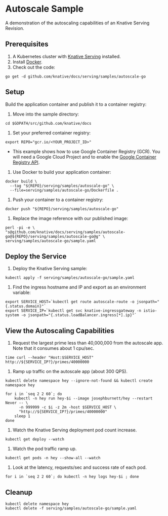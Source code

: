 # Autoscale Sample

A demonstration of the autoscaling capabilities of an Knative Serving Revision.

## Prerequisites

1. A Kubernetes cluster with [Knative Serving](https://github.com/knative/docs/blob/master/install/README.md) installed.
1. Install [Docker](https://docs.docker.com/get-started/#prepare-your-docker-environment).
1. Check out the code:
```
go get -d github.com/knative/docs/serving/samples/autoscale-go
```

## Setup

Build the application container and publish it to a container registry:

1. Move into the sample directory:
```
cd $GOPATH/src/github.com/knative/docs
```

1. Set your preferred container registry:
```
export REPO="gcr.io/<YOUR_PROJECT_ID>"
```
  * This example shows how to use Google Container Registry (GCR). You will need a Google Cloud Project and to enable the [Google Container Registry API](https://console.cloud.google.com/apis/library/containerregistry.googleapis.com).  


1. Use Docker to build your application container:
```
docker build \
  --tag "${REPO}/serving/samples/autoscale-go" \
  --file=serving/samples/autoscale-go/Dockerfile .
```

1. Push your container to a container registry:
```  
docker push "${REPO}/serving/samples/autoscale-go"
```

1. Replace the image reference with our published image:
```
perl -pi -e \
"s@github.com/knative/docs/serving/samples/autoscale-go@${REPO}/serving/samples/autoscale-go@g" \
serving/samples/autoscale-go/sample.yaml
```

## Deploy the Service

1. Deploy the Knative Serving sample:
```
kubectl apply -f serving/samples/autoscale-go/sample.yaml
```

1. Find the ingress hostname and IP and export as an environment variable:
```
export SERVICE_HOST=`kubectl get route autoscale-route -o jsonpath="{.status.domain}"`
export SERVICE_IP=`kubectl get svc knative-ingressgateway -n istio-system -o jsonpath="{.status.loadBalancer.ingress[*].ip}"`
```

## View the Autoscaling Capabilities

1. Request the largest prime less than 40,000,000 from the autoscale app.  Note that it consumes about 1 cpu/sec.
```
time curl --header "Host:$SERVICE_HOST" http://${SERVICE_IP?}/primes/40000000
```

1. Ramp up traffic on the autoscale app (about 300 QPS).
```
kubectl delete namespace hey --ignore-not-found && kubectl create namespace hey
```
```
for i in `seq 2 2 60`; do
    kubectl -n hey run hey-$i --image josephburnett/hey --restart Never -- \
      -n 999999 -c $i -z 2m -host $SERVICE_HOST \
      "http://${SERVICE_IP?}/primes/40000000"
    sleep 1
done
```

1. Watch the Knative Serving deployment pod count increase.
```
kubectl get deploy --watch
```

1. Watch the pod traffic ramp up.
```
kubectl get pods -n hey --show-all --watch
```

1. Look at the latency, requests/sec and success rate of each pod.
```
for i in `seq 2 2 60`; do kubectl -n hey logs hey-$i ; done
```

## Cleanup

```
kubectl delete namespace hey
kubectl delete -f serving/samples/autoscale-go/sample.yaml
```
